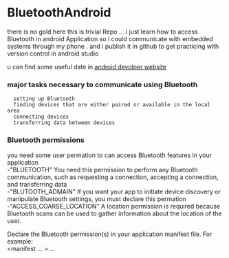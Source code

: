 # BluetoothAndroid
there is no gold here this is trivial Repo .. .i just learn how to access Bluetooth in android Application so i could communicate with embedded systems through my phone  .
and  i publish it in github to get practicing with version control in android studio


u can find some useful date in [android devolper website](https://developer.android.com/guide/topics/connectivity/bluetooth)

### major tasks necessary to communicate using Bluetooth
      setting up Bluetooth
      finding devices that are either paired or available in the local area 
      connecting devices 
      transferring data between devices
            
### Bluetooth permissions
you need some user permation to can access Bluetooth features in your application<br>
-"BLUETOOTH" You need this permission to perform any Bluetooth communication, such as requesting a connection, accepting a connection, and transferring data<br>
-"BLUTOOTH_ADMAIN" If you want your app to initiate device discovery or manipulate Bluetooth settings, you must declare this permation<br>
-"ACCESS_COARSE_LOCATION" A location permission is required because Bluetooth scans can be used to gather information about the location of the user.<br>

Declare the Bluetooth permission(s) in your application manifest file. For example:<br>
      <manifest ... >
             <uses-permission android:name="android.permission.BLUETOOTH" />
             <uses-permission android:name="android.permission.BLUETOOTH_ADMIN" />
             <uses-permission android:name="android.permission.ACCESS_COARSE_LOCATION" />
             ...
      </manifest>
         
